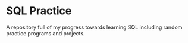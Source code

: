 # SQL Practice
A repository full of my progress towards learning SQL including random practice programs and projects. 

